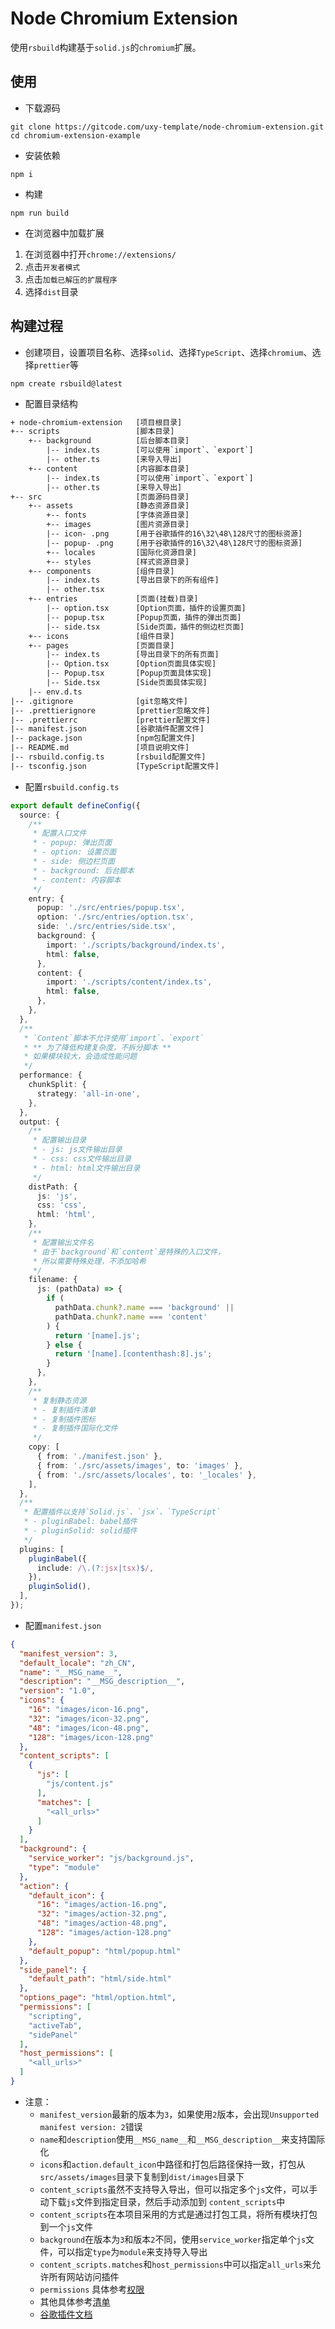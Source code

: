 # Node Chromium Extension

使用`rsbuild`构建基于`solid.js`的`chromium`扩展。

## 使用

- 下载源码

```shell
git clone https://gitcode.com/uxy-template/node-chromium-extension.git
cd chromium-extension-example
```

- 安装依赖

```shell
npm i
```

- 构建

```shell
npm run build
```

- 在浏览器中加载扩展

1. 在浏览器中打开`chrome://extensions/`
2. 点击`开发者模式`
3. 点击`加载已解压的扩展程序`
4. 选择`dist`目录

## 构建过程

- 创建项目，设置项目名称、选择`solid`、选择`TypeScript`、选择`chromium`、选择`prettier`等

```shell
npm create rsbuild@latest
```

- 配置目录结构

```txt
+ node-chromium-extension   [项目根目录]
+-- scripts                 [脚本目录]
    +-- background          [后台脚本目录]
        |-- index.ts        [可以使用`import`、`export`]
        |-- other.ts        [来导入导出]
    +-- content             [内容脚本目录]
        |-- index.ts        [可以使用`import`、`export`]
        |-- other.ts        [来导入导出]
+-- src                     [页面源码目录]
    +-- assets              [静态资源目录]
        +-- fonts           [字体资源目录]
        +-- images          [图片资源目录]
        |-- icon- .png      [用于谷歌插件的16\32\48\128尺寸的图标资源]
        |-- popup- .png     [用于谷歌插件的16\32\48\128尺寸的图标资源]
        +-- locales         [国际化资源目录]
        +-- styles          [样式资源目录]
    +-- components          [组件目录]
        |-- index.ts        [导出目录下的所有组件]
        |-- other.tsx
    +-- entries             [页面(挂载)目录]
        |-- option.tsx      [Option页面，插件的设置页面]
        |-- popup.tsx       [Popup页面，插件的弹出页面]
        |-- side.tsx        [Side页面，插件的侧边栏页面]
    +-- icons               [组件目录]
    +-- pages               [页面目录]
        |-- index.ts        [导出目录下的所有页面]
        |-- Option.tsx      [Option页面具体实现]
        |-- Popup.tsx       [Popup页面具体实现]
        |-- Side.tsx        [Side页面具体实现]
    |-- env.d.ts
|-- .gitignore              [git忽略文件]
|-- .prettierignore         [prettier忽略文件]
|-- .prettierrc             [prettier配置文件]
|-- manifest.json           [谷歌插件配置文件]
|-- package.json            [npm包配置文件]
|-- README.md               [项目说明文件]
|-- rsbuild.config.ts       [rsbuild配置文件]
|-- tsconfig.json           [TypeScript配置文件]
```

- 配置`rsbuild.config.ts`

```typescript
export default defineConfig({
  source: {
    /**
     * 配置入口文件
     * - popup: 弹出页面
     * - option: 设置页面
     * - side: 侧边栏页面
     * - background: 后台脚本
     * - content: 内容脚本
     */
    entry: {
      popup: './src/entries/popup.tsx',
      option: './src/entries/option.tsx',
      side: './src/entries/side.tsx',
      background: {
        import: './scripts/background/index.ts',
        html: false,
      },
      content: {
        import: './scripts/content/index.ts',
        html: false,
      },
    },
  },
  /**
   * `Content`脚本不允许使用`import`、`export`
   * ** 为了降低构建复杂度，不拆分脚本 **
   * 如果模块较大，会造成性能问题
   */
  performance: {
    chunkSplit: {
      strategy: 'all-in-one',
    },
  },
  output: {
    /**
     * 配置输出目录
     * - js: js文件输出目录
     * - css: css文件输出目录
     * - html: html文件输出目录
     */
    distPath: {
      js: 'js',
      css: 'css',
      html: 'html',
    },
    /**
     * 配置输出文件名
     * 由于`background`和`content`是特殊的入口文件，
     * 所以需要特殊处理，不添加哈希
     */
    filename: {
      js: (pathData) => {
        if (
          pathData.chunk?.name === 'background' ||
          pathData.chunk?.name === 'content'
        ) {
          return '[name].js';
        } else {
          return '[name].[contenthash:8].js';
        }
      },
    },
    /**
     * 复制静态资源
     * - 复制插件清单
     * - 复制插件图标
     * - 复制插件国际化文件
     */
    copy: [
      { from: './manifest.json' },
      { from: './src/assets/images', to: 'images' },
      { from: './src/assets/locales', to: '_locales' },
    ],
  },
  /**
   * 配置插件以支持`Solid.js`、`jsx`、`TypeScript`
   * - pluginBabel: babel插件
   * - pluginSolid: solid插件
   */
  plugins: [
    pluginBabel({
      include: /\.(?:jsx|tsx)$/,
    }),
    pluginSolid(),
  ],
});
```

- 配置`manifest.json`

```json
{
  "manifest_version": 3,
  "default_locale": "zh_CN",
  "name": "__MSG_name__",
  "description": "__MSG_description__",
  "version": "1.0",
  "icons": {
    "16": "images/icon-16.png",
    "32": "images/icon-32.png",
    "48": "images/icon-48.png",
    "128": "images/icon-128.png"
  },
  "content_scripts": [
    {
      "js": [
        "js/content.js"
      ],
      "matches": [
        "<all_urls>"
      ]
    }
  ],
  "background": {
    "service_worker": "js/background.js",
    "type": "module"
  },
  "action": {
    "default_icon": {
      "16": "images/action-16.png",
      "32": "images/action-32.png",
      "48": "images/action-48.png",
      "128": "images/action-128.png"
    },
    "default_popup": "html/popup.html"
  },
  "side_panel": {
    "default_path": "html/side.html"
  },
  "options_page": "html/option.html",
  "permissions": [
    "scripting",
    "activeTab",
    "sidePanel"
  ],
  "host_permissions": [
    "<all_urls>"
  ]
}
```

- 注意：
    - `manifest_version`最新的版本为`3`，如果使用`2`版本，会出现`Unsupported manifest version: 2`错误
    - `name`和`description`使用`__MSG_name__`和`__MSG_description__`来支持国际化
    - `icons`和`action.default_icon`中路径和打包后路径保持一致，打包从`src/assets/images`目录下复制到`dist/images`目录下
    - `content_scripts`虽然不支持导入导出，但可以指定多个`js`文件，可以手动下载`js`文件到指定目录，然后手动添加到
      `content_scripts`中
    - `content_scripts`在本项目采用的方式是通过打包工具，将所有模块打包到一个`js`文件
    - `background`在版本为`3`和版本`2`不同，使用`service_worker`指定单个`js`文件，可以指定`type`为`module`来支持导入导出
    - `content_scripts.matches`和`host_permissions`中可以指定`all_urls`来允许所有网站访问插件
    - `permissions`
      具体参考[权限](https://developer.chrome.google.cn/docs/extensions/reference/permissions-list?hl=zh-cn)
    - 其他具体参考[清单](https://developer.chrome.google.cn/docs/extensions/reference/manifest?hl=zh-cn)
    - [谷歌插件文档](https://developer.chrome.google.cn/docs/extensions?hl=zh-cn)

